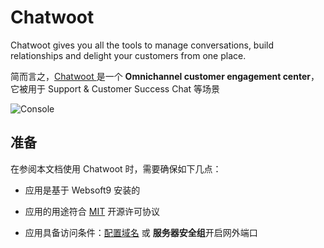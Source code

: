 # Chatwoot 

Chatwoot gives you all the tools to manage conversations, build relationships and delight your customers from one place.

简而言之，[Chatwoot ](https://www.chatwoot.com/) 是一个 **Omnichannel customer engagement center**，它被用于 Support & Customer Success Chat  等场景


![Console](https://libs.websoft9.com/Websoft9/DocsPicture/zh/chatwoot/chatwoot-gui-websoft9.webp)


## 准备

在参阅本文档使用 Chatwoot  时，需要确保如下几点：

- 应用是基于 Websoft9 安装的

- 应用的用途符合 [MIT](https://opensource.org/licenses/MIT) 开源许可协议

- 应用具备访问条件：[配置域名](./guide/appsetdomain) 或 **服务器安全组**开启网外端口